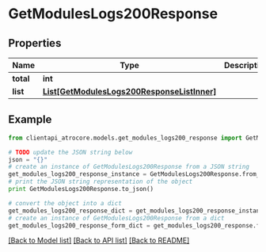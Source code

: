 # GetModulesLogs200Response


## Properties
Name | Type | Description | Notes
------------ | ------------- | ------------- | -------------
**total** | **int** |  | [optional] 
**list** | [**List[GetModulesLogs200ResponseListInner]**](GetModulesLogs200ResponseListInner.md) |  | [optional] 

## Example

```python
from clientapi_atrocore.models.get_modules_logs200_response import GetModulesLogs200Response

# TODO update the JSON string below
json = "{}"
# create an instance of GetModulesLogs200Response from a JSON string
get_modules_logs200_response_instance = GetModulesLogs200Response.from_json(json)
# print the JSON string representation of the object
print GetModulesLogs200Response.to_json()

# convert the object into a dict
get_modules_logs200_response_dict = get_modules_logs200_response_instance.to_dict()
# create an instance of GetModulesLogs200Response from a dict
get_modules_logs200_response_form_dict = get_modules_logs200_response.from_dict(get_modules_logs200_response_dict)
```
[[Back to Model list]](../README.md#documentation-for-models) [[Back to API list]](../README.md#documentation-for-api-endpoints) [[Back to README]](../README.md)


